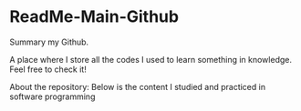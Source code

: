 # ReadMe-Main-Github
Summary my Github.
  

A place where I store all the codes I used to learn something in knowledge. Feel free to check it!

About the repository:
Below is the content I studied and practiced in software programming

